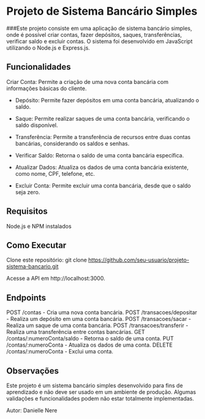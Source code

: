 # Projeto de Sistema Bancário Simples

###Este projeto consiste em uma aplicação de sistema bancário simples, onde é possível criar contas, fazer depósitos, saques, transferências, verificar saldo e excluir contas. O sistema foi desenvolvido em JavaScript utilizando o Node.js e Express.js.

## Funcionalidades
Criar Conta: Permite a criação de uma nova conta bancária com informações básicas do cliente.

* Depósito: Permite fazer depósitos em uma conta bancária, atualizando o saldo.

* Saque: Permite realizar saques de uma conta bancária, verificando o saldo disponível.

* Transferência: Permite a transferência de recursos entre duas contas bancárias, considerando os saldos e senhas.

* Verificar Saldo: Retorna o saldo de uma conta bancária específica.

* Atualizar Dados: Atualiza os dados de uma conta bancária existente, como nome, CPF, telefone, etc.

* Excluir Conta: Permite excluir uma conta bancária, desde que o saldo seja zero.

## Requisitos

Node.js e NPM instalados

## Como Executar
Clone este repositório: git clone https://github.com/seu-usuario/projeto-sistema-bancario.git

Acesse a API em http://localhost:3000.

## Endpoints

POST /contas - Cria uma nova conta bancária.
POST /transacoes/depositar - Realiza um depósito em uma conta bancária.
POST /transacoes/sacar - Realiza um saque de uma conta bancária.
POST /transacoes/transferir - Realiza uma transferência entre contas bancárias.
GET /contas/:numeroConta/saldo - Retorna o saldo de uma conta.
PUT /contas/:numeroConta - Atualiza os dados de uma conta.
DELETE /contas/:numeroConta - Exclui uma conta.

## Observações
Este projeto é um sistema bancário simples desenvolvido para fins de aprendizado e não deve ser usado em um ambiente de produção. Algumas validações e funcionalidades podem não estar totalmente implementadas.

Autor: Danielle Nere

